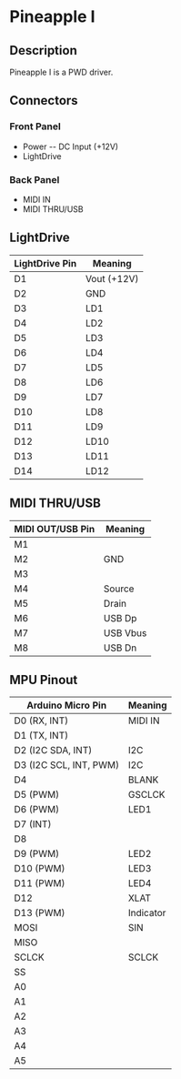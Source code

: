 # Pineapple I

## Description

Pineapple I is a PWD driver.

## Connectors

### Front Panel

* Power -- DC Input (+12V)
* LightDrive

### Back Panel

* MIDI IN
* MIDI THRU/USB

## LightDrive

| LightDrive Pin | Meaning     |
|----------------|-------------|
| D1             | Vout (+12V) |
| D2             | GND         |
| D3             | LD1         |
| D4             | LD2         |
| D5             | LD3         |
| D6             | LD4         |
| D7             | LD5         |
| D8             | LD6         |
| D9             | LD7         |
| D10            | LD8         |
| D11            | LD9         |
| D12            | LD10        |
| D13            | LD11        |
| D14            | LD12        |

## MIDI THRU/USB

| MIDI OUT/USB Pin | Meaning  |
|------------------|----------|
| M1               |          |
| M2               | GND      |
| M3               |          |
| M4               | Source   |
| M5               | Drain    |
| M6               | USB Dp   |
| M7               | USB Vbus |
| M8               | USB Dn   |

## MPU Pinout

| Arduino Micro Pin      | Meaning   |
|------------------------|-----------|
| D0 (RX, INT)           | MIDI IN   |
| D1 (TX, INT)           |           |
| D2 (I2C SDA, INT)      | I2C       |
| D3 (I2C SCL, INT, PWM) | I2C       |
| D4                     | BLANK     |
| D5 (PWM)               | GSCLCK    |
| D6 (PWM)               | LED1      |
| D7 (INT)               |           |
| D8                     |           |
| D9 (PWM)               | LED2      |
| D10 (PWM)              | LED3      |
| D11 (PWM)              | LED4      |
| D12                    | XLAT      |
| D13 (PWM)              | Indicator |
| MOSI                   | SIN       |
| MISO                   |           |
| SCLCK                  | SCLCK     |
| SS                     |           |
| A0                     |           |
| A1                     |           |
| A2                     |           |
| A3                     |           |
| A4                     |           |
| A5                     |           |
